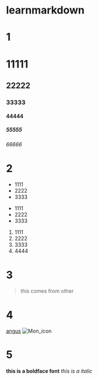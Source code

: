 # learnmarkdown

#  1 

# 11111
## 22222
### 33333
####  44444
#####  55555
######  66666


# 2 
* 1111
* 2222
* 3333

- 1111
- 2222
- 3333

1. 1111
2. 2222
3. 3333
4. 4444


# 3

> this comes from other

# 4
   [angus](https://github.com/anguspan)
   ![Mon_icon](http://monapp.com/Mon_128.png)

# 5

 **this is a boldface font**   *this is a italic*

